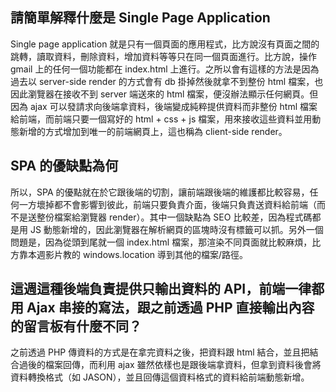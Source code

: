 ## 請簡單解釋什麼是 Single Page Application
Single page application 就是只有一個頁面的應用程式，比方說沒有頁面之間的跳轉，讀取資料，刪除資料，增加資料等等只在同一個頁面進行。比方說，操作gmail 上的任何一個功能都在 index.html 上進行。之所以會有這樣的方法是因為過去以 server-side render 的方式會有 db 掛掉然後就拿不到整份 html 檔案，也因此瀏覽器在接收不到 server 端送來的 html 檔案，便沒辦法顯示任何網頁。但因為 ajax 可以發請求向後端拿資料，後端變成純粹提供資料而非整份 html 檔案給前端，而前端只要一個寫好的 html + css + js 檔案，用來接收這些資料並用動態新增的方式增加到唯一的前端網頁上，這也稱為 client-side render。

## SPA 的優缺點為何
所以，SPA 的優點就在於它跟後端的切割，讓前端跟後端的維護都比較容易，任何一方壞掉都不會影響到彼此，前端只要負責介面，後端只負責送資料給前端（而不是送整份檔案給瀏覽器 render）。其中一個缺點為 SEO 比較差，因為程式碼都是用 JS 動態新增的，因此瀏覽器在解析網頁的區塊時沒有標籤可以抓。另外一個問題是，因為從頭到尾就一個 index.html 檔案，那渲染不同頁面就比較麻煩，比方靠本週影片教的 windows.location 導到其他的檔案/路徑。

## 這週這種後端負責提供只輸出資料的 API，前端一律都用 Ajax 串接的寫法，跟之前透過 PHP 直接輸出內容的留言板有什麼不同？
之前透過 PHP 傳資料的方式是在拿完資料之後，把資料跟 html 結合，並且把結合過後的檔案回傳，而利用 ajax 雖然依樣也是跟後端拿資料，但拿到資料後會將資料轉換格式（如 JASON），並且回傳這個資料格式的資料給前端動態新增。